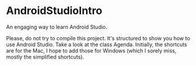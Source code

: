 # AndroidStudioIntro
An engaging way to learn Android Studio.

Please, do not try to compile this project. It's structured to show you how to use Android Studio. 
Take a look at the class Agenda. Initially, the shortcuts are for the Mac, I hope to add those for Windows (which I sorely miss, mostly the simplified shortcuts).

